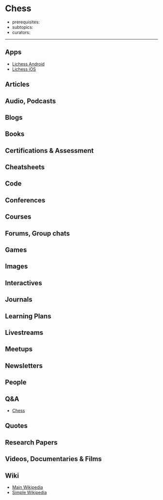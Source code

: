 # Chess

- prerequisites:
- subtopics:
- curators:

------

## Apps

- [Lichess Android](https://play.google.com/store/apps/details?id=org.lichess.mobileapp&hl=en_IN)
- [Lichess iOS](https://itunes.apple.com/us/app/lichess-online-chess/id968371784?mt=8)

## Articles

## Audio, Podcasts

## Blogs

## Books

## Certifications & Assessment

## Cheatsheets

## Code

## Conferences

## Courses

## Forums, Group chats

## Games

## Images

## Interactives

## Journals

## Learning Plans

## Livestreams

## Meetups

## Newsletters

## People

## Q&A

- [Chess](https://chess.stackexchange.com)

## Quotes

## Research Papers

## Videos, Documentaries & Films

## Wiki

- [Main Wikipedia](https://en.wikipedia.org/wiki/Chess)
- [Simple Wikipedia](https://simple.wikipedia.org/wiki/Chess)

